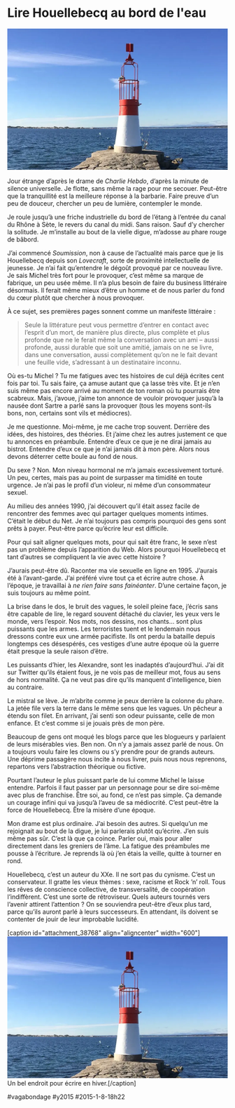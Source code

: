 # Lire Houellebecq au bord de l'eau

![](_i/phare.webp)

Jour étrange d’après le drame de *Charlie Hebdo*, d’après la minute de silence universelle. Je flotte, sans même la rage pour me secouer. Peut-être que la tranquillité est la meilleure réponse à la barbarie. Faire preuve d’un peu de douceur, chercher un peu de lumière, contempler le monde.

Je roule jusqu’à une friche industrielle du bord de l’étang à l’entrée du canal du Rhône à Sète, le revers du canal du midi. Sans raison. Sauf d’y chercher la solitude. Je m’installe au bout de la vielle digue, m’adosse au phare rouge de bâbord.

J’ai commencé *Soumission*, non à cause de l’actualité mais parce que je lis Houellebecq depuis son *Lovecraft*, sorte de proximité intellectuelle de jeunesse. Je n’ai fait qu’entendre le dégoût provoqué par ce nouveau livre. Je sais Michel très fort pour le provoquer, c’est même sa marque de fabrique, un peu usée même. Il n’a plus besoin de faire du business littéraire désormais. Il ferait même mieux d’être un homme et de nous parler du fond du cœur plutôt que chercher à nous provoquer.

À ce sujet, ses premières pages sonnent comme un manifeste littéraire :

> Seule la littérature peut vous permettre d’entrer en contact avec l’esprit d’un mort, de manière plus directe, plus complète et plus profonde que ne le ferait même la conversation avec un ami – aussi profonde, aussi durable que soit une amitié, jamais on ne se livre, dans une conversation, aussi complètement qu’on ne le fait devant une feuille vide, s’adressant à un destinataire inconnu.

Où es-tu Michel ? Tu me fatigues avec tes histoires de cul déjà écrites cent fois par toi. Tu sais faire, ça amuse autant que ça lasse très vite. Et je n’en suis même pas encore arrivé au moment de ton roman où tu pourrais être scabreux. Mais, j’avoue, j’aime ton annonce de vouloir provoquer jusqu’à la nausée dont Sartre a parlé sans la provoquer (tous les moyens sont-ils bons, non, certains sont vils et médiocres).

Je me questionne. Moi-même, je me cache trop souvent. Derrière des idées, des histoires, des théories. Et j’aime chez les autres justement ce que tu annonces en préambule. Entendre d’eux ce que je ne dirai jamais au bistrot. Entendre d’eux ce que je n’ai jamais dit à mon père. Alors nous devons déterrer cette boule au fond de nous.

Du sexe ? Non. Mon niveau hormonal ne m’a jamais excessivement torturé. Un peu, certes, mais pas au point de surpasser ma timidité en toute urgence. Je n’ai pas le profil d’un violeur, ni même d’un consommateur sexuel.

Au milieu des années 1990, j’ai découvert qu’il était assez facile de rencontrer des femmes avec qui partager quelques moments intimes. C’était le début du Net. Je n’ai toujours pas compris pourquoi des gens sont prêts à payer. Peut-être parce qu’écrire leur est difficile.

Pour qui sait aligner quelques mots, pour qui sait être franc, le sexe n’est pas un problème depuis l’apparition du Web. Alors pourquoi Houellebecq et tant d’autres se compliquent la vie avec cette histoire ?

J’aurais peut-être dû. Raconter ma vie sexuelle en ligne en 1995. J’aurais été à l’avant-garde. J’ai préféré vivre tout ça et écrire autre chose. À l’époque, je travaillai à *ne rien faire sans fainéanter*. D’une certaine façon, je suis toujours au même point.

La brise dans le dos, le bruit des vagues, le soleil pleine face, j’écris sans être capable de lire, le regard souvent détaché du clavier, les yeux vers le monde, vers l’espoir. Nos mots, nos dessins, nos chants… sont plus puissants que les armes. Les terroristes tuent et le lendemain nous dressons contre eux une armée pacifiste. Ils ont perdu la bataille depuis longtemps ces désespérés, ces vestiges d’une autre époque où la guerre était presque la seule raison d’être.

Les puissants d’hier, les Alexandre, sont les inadaptés d’aujourd’hui. J’ai dit sur Twitter qu’ils étaient fous, je ne vois pas de meilleur mot, fous au sens de hors normalité. Ça ne veut pas dire qu’ils manquent d’intelligence, bien au contraire.

Le mistral se lève. Je m’abrite comme je peux derrière la colonne du phare. La jetée file vers la terre dans le même sens que les vagues. Un pêcheur a étendu son filet. En arrivant, j’ai senti son odeur puissante, celle de mon enfance. Et c’est comme si je jouais près de mon père.

Beaucoup de gens ont moqué les blogs parce que les blogueurs y parlaient de leurs misérables vies. Ben non. On n’y a jamais assez parlé de nous. On a toujours voulu faire les clowns ou s’y prendre pour de grands auteurs. Une déprime passagère nous incite à nous livrer, puis nous nous reprenons, repartons vers l’abstraction théorique ou fictive.

Pourtant l’auteur le plus puissant parle de lui comme Michel le laisse entendre. Parfois il faut passer par un personnage pour se dire soi-même avec plus de franchise. Être soi, au fond, ce n’est pas simple. Ça demande un courage infini qui va jusqu’à l’aveu de sa médiocrité. C’est peut-être la force de Houellebecq. Être la misère d’une époque.

Mon drame est plus ordinaire. J’ai besoin des autres. Si quelqu’un me rejoignait au bout de la digue, je lui parlerais plutôt qu’écrire. J’en suis même pas sûr. C’est là que ça coince. Parler oui, mais pour aller directement dans les greniers de l’âme. La fatigue des préambules me pousse à l’écriture. Je reprends là où j’en étais la veille, quitte à tourner en rond.

Houellebecq, c’est un auteur du XXe. Il ne sort pas du cynisme. C’est un conservateur. Il gratte les vieux thèmes : sexe, racisme et Rock ’n’ roll. Tous les rêves de conscience collective, de transversalité, de coopération l’indiffèrent. C’est une sorte de rétroviseur. Quels auteurs tournés vers l’avenir attirent l’attention ? On se souviendra peut-être d’eux plus tard, parce qu’ils auront parlé à leurs successeurs. En attendant, ils doivent se contenter de jouir de leur improbable lucidité.

[caption id="attachment\_38768" align="aligncenter" width="600"]![Un bel endroit pour écrire en hiver.](_i/phare.webp) Un bel endroit pour écrire en hiver.[/caption]



#vagabondage #y2015 #2015-1-8-18h22
